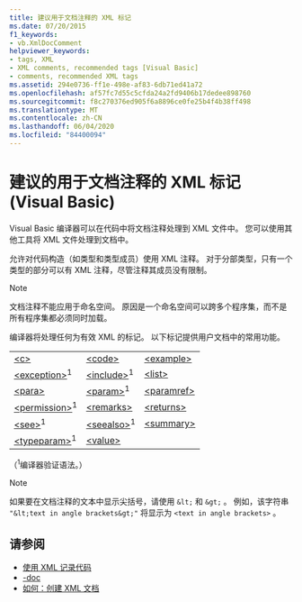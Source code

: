 ```yaml
---
title: 建议用于文档注释的 XML 标记
ms.date: 07/20/2015
f1_keywords:
- vb.XmlDocComment
helpviewer_keywords:
- tags, XML
- XML comments, recommended tags [Visual Basic]
- comments, recommended XML tags
ms.assetid: 294e0736-ff1e-498e-af83-6db71ed41a72
ms.openlocfilehash: af57fc7d55c5cfda24a2fd9406b17dedee898760
ms.sourcegitcommit: f8c270376ed905f6a8896ce0fe25b4f4b38ff498
ms.translationtype: MT
ms.contentlocale: zh-CN
ms.lasthandoff: 06/04/2020
ms.locfileid: "84400094"
---
```

# <a name="recommended-xml-tags-for-documentation-comments-visual-basic"></a>建议的用于文档注释的 XML 标记 (Visual Basic)
Visual Basic 编译器可以在代码中将文档注释处理到 XML 文件中。 您可以使用其他工具将 XML 文件处理到文档中。  
  
 允许对代码构造（如类型和类型成员）使用 XML 注释。 对于分部类型，只有一个类型的部分可以有 XML 注释，尽管注释其成员没有限制。  
  
> [!NOTE]
> 文档注释不能应用于命名空间。 原因是一个命名空间可以跨多个程序集，而不是所有程序集都必须同时加载。  
  
 编译器将处理任何为有效 XML 的标记。 以下标记提供用户文档中的常用功能。  
  
||||  
|---|---|---|  
|[\<c>](c.md)|[\<code>](code.md)|[\<example>](example.md)|  
|[\<exception>](exception.md)<sup>1</sup>|[\<include>](include.md)<sup>1</sup>|[\<list>](list.md)|  
|[\<para>](para.md)|[\<param>](param.md)<sup>1</sup>|[\<paramref>](paramref.md)|  
|[\<permission>](permission.md)<sup>1</sup>|[\<remarks>](remarks.md)|[\<returns>](returns.md)|  
|[\<see>](see.md)<sup>1</sup>|[\<seealso>](seealso.md)<sup>1</sup>|[\<summary>](summary.md)|  
|[\<typeparam>](typeparam.md)<sup>1</sup>|[\<value>](value.md)||  
  
 （<sup>1</sup>编译器验证语法。）  
  
> [!NOTE]
> 如果要在文档注释的文本中显示尖括号，请使用 `&lt;` 和 `&gt;` 。 例如，该字符串 `"&lt;text in angle brackets&gt;"` 将显示为 `<text in angle brackets>` 。  
  
## <a name="see-also"></a>请参阅

- [使用 XML 记录代码](../../programming-guide/program-structure/documenting-your-code-with-xml.md)
- [-doc](../../reference/command-line-compiler/doc.md)
- [如何：创建 XML 文档](../../programming-guide/program-structure/how-to-create-xml-documentation.md)
